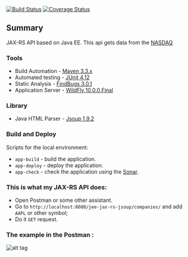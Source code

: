 [![Build Status](https://travis-ci.org/OKaluzny/javaee-jaxrs-nasdaq.svg?branch=master)](https://travis-ci.org/OKaluzny/javaee-jaxrs-nasdaq)
[![Coverage Status](https://coveralls.io/repos/github/OKaluzny/jax-rs-parser-nasdaq/badge.svg?branch=master)](https://coveralls.io/github/OKaluzny/jax-rs-parser-nasdaq?branch=master)
## Summary

JAX-RS API based on Java EE.
This api gets data from the [NASDAQ](http://www.nasdaq.com/symbol/ibm/real-time)

### Tools

* Build Automation - [Maven 3.3.x](https://maven.apache.org/)
* Automated testing - [JUnit 4.12](http://junit.org/junit4/)
* Static Analysis - [FindBugs 3.0.1](http://findbugs.sourceforge.net/)
* Application Server - [WildFly 10.0.0.Final](http://wildfly.org/)

### Library

* Java HTML Parser - [Jsoup 1.9.2](https://jsoup.org/)

### Build and Deploy

Scripts for the local environment:

* `app-build` - build the application.
* `app-deploy` - deploy the application.
* `app-check` - check the application using the [Sonar](http://www.sonarqube.org/).

### This is what my JAX-RS API does:

* Open Postman or some other assistant.
* Go to `http://localhost:8080/jee-jax-rs-jsoup/companies/` and add `AAPL` or other symbol;
* Do it `GET` request.

### The example in the Postman :

![alt tag](http://i.piccy.info/i9/5dee22ad330d3d02cb5e3fe1eb050050/1479811748/61026/1085055/jax_rs.jpg)
